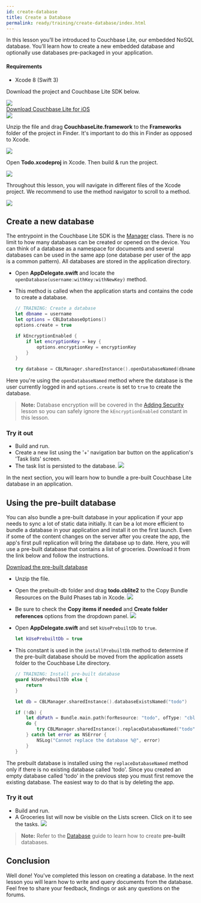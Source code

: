 ```yaml
---
id: create-database
title: Create a Database
permalink: ready/training/create-database/index.html
---
```


In this lesson you’ll be introduced to Couchbase Lite, our embedded NoSQL database. You’ll learn how to create a new embedded database and optionally use databases pre-packaged in your application.

[//]: # "COMMON ACROSS LESSONS"

#### Requirements

- Xcode 8 (Swift 3)

Download the project and Couchbase Lite SDK below.

<block class="ios" />

<div class="buttons-unit downloads">
  <a href="https://cl.ly/2H1c3E3D3l2S/xcode-project.zip" class="button" id="project">
    <img src="img/download-xcode.png">
  </a>
</div>

<div class="buttons-unit downloads">
  <a href="http://www.couchbase.com/nosql-databases/downloads#couchbase-mobile" class="button red">
    Download Couchbase Lite for iOS
  </a>
</div>

<img src="img/image41.png" class="center-image" />

Unzip the file and drag **CouchbaseLite.framework** to the **Frameworks** folder of the project in Finder. It's important to do this in Finder as opposed to Xcode.

<img src="img/drag-framework-finder.png" class="center-image" />

Open **Todo.xcodeproj** in Xcode. Then build & run the project.

<img src="img/image42.png" class="center-image" />

Throughout this lesson, you will navigate in different files of the Xcode project. We recommend to use the method navigator to scroll to a method.

<img src="https://cl.ly/0G263m3m1a0w/image44.gif" class="center-image" />

[//]: # "COMMON ACROSS LESSONS"

<block class="rn ios" />

## Create a new database

The entrypoint in the Couchbase Lite SDK is the [Manager](/documentation/mobile/current/develop/guides/couchbase-lite/native-api/manager/index.html) class. There is no limit to how many databases can be created or opened on the device. You can think of a database as a namespace for documents and several databases can be used in the same app (one database per user of the app is a common pattern). All databases are stored in the application directory.

<block class="ios" />

- Open **AppDelegate.swift** and locate the `openDatabase(username:withKey:withNewKey)` method.
- This method is called when the application starts and contains the code to create a database.

    ```swift
    // TRAINING: Create a database
    let dbname = username
    let options = CBLDatabaseOptions()
    options.create = true

    if kEncryptionEnabled {
        if let encryptionKey = key {
            options.encryptionKey = encryptionKey
        }
    }

    try database = CBLManager.sharedInstance().openDatabaseNamed(dbname, with: options)
    ```

<block class="ios rn" />

Here you're using the `openDatabaseNamed` method where the database is the user currently logged in and `options.create` is set to `true` to create the database.

> **Note:** Database encryption will be covered in the [Adding Security](/documentation/mobile/current/develop/training/adding-security/index.html) lesson so you can safely ignore the `kEncryptionEnabled` constant in this lesson.

### Try it out

<block class="ios" />

- Build and run.
- Create a new list using the '+' navigation bar button on the application's 'Task lists' screen.
- The task list is persisted to the database.
    <img src="img/image40.png" class="portrait" />

<block class="ios rn" />

In the next section, you will learn how to bundle a pre-built Couchbase Lite database in an application.

## Using the pre-built database

You can also bundle a pre-built database in your application if your app needs to sync a lot of static data initially. It can be a lot more efficient to bundle a database in your application and install it on the first launch. Even if some of the content changes on the server after you create the app, the app's first pull replication will bring the database up to date. Here, you will use a pre-built database that contains a list of groceries. Download it from the link below and follow the instructions.

[Download the pre-built database](https://cl.ly/453l3M1O151a/prebuilt-db.zip)

<block class="ios" />

- Unzip the file.
- Open the prebuilt-db folder and drag **todo.cblite2** to the Copy Bundle Resources on the Build Phases tab in Xcode.
    <img src="img/image22.png" class="center-image" />
- Be sure to check the **Copy items if needed** and **Create folder references** options from the dropdown panel.
    <img src="img/skitch.png" class="center-image" />
- Open **AppDelegate.swift** and set `kUsePrebuiltDb` to `true`.

    ```swift
    let kUsePrebuiltDb = true
    ```

- This constant is used in the `installPrebuiltDb` method to determine if the pre-built database should be moved from the application assets folder to the Couchbase Lite directory.

    ```swift
    // TRAINING: Install pre-built database
    guard kUsePrebuiltDb else {
        return
    }
    
    let db = CBLManager.sharedInstance().databaseExistsNamed("todo")
    
    if (!db) {
        let dbPath = Bundle.main.path(forResource: "todo", ofType: "cblite2")
        do {
            try CBLManager.sharedInstance().replaceDatabaseNamed("todo", withDatabaseDir: dbPath!)
        } catch let error as NSError {
            NSLog("Cannot replace the database %@", error)
        }
    }
    ```

<block class="ios rn" />

The prebuilt database is installed using the `replaceDatabaseNamed` method only if there is no existing database called 'todo'. Since you created an empty database called 'todo' in the previous step you must first remove the existing database. The easiest way to do that is by deleting the app.

### Try it out

<block class="ios" />

- Build and run.
- A Groceries list will now be visible on the Lists screen. Click on it to see the tasks.
  <img src="https://cl.ly/3e1J2I0G1U1U/image45.gif" class="portrait" />

<block class="ios rn" />

> **Note:** Refer to the [Database](/documentation/mobile/current/develop/guides/couchbase-lite/native-api/database/index.html) guide to learn how to create **pre-built** databases.

## Conclusion

Well done! You've completed this lesson on creating a database. In the next lesson you will learn how to write and query documents from the database. Feel free to share your feedback, findings or ask any questions on the forums.